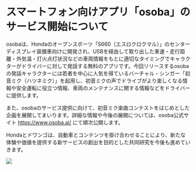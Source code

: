 # スマートフォン向けアプリ「osoba」のサービス開始について
osobaは、Hondaのオープンスポーツ「S660（エスロクロクマル）」のセンターディスプレイ装備車向けに開発され、USBを経由して取り出した車速・走行距離・外気温・灯火点灯状況などの車両情報をもとに適切なタイミングでキャラクターがドライバーに対して発話する無料のアプリです。今回リリースするosobaの発話キャラクターには若者を中心に人気を得ているバーチャル・シンガー「初音ミク（ハツネミク）」を起用し、初音ミクの声でドライブがより楽しくなる情報や安全運転に役立つ情報、車両のメンテナンスに関する情報などをドライバーに提供します。

また、osobaのサービス提供に向けて、初音ミク楽曲コンテストをはじめとした企画を展開してまいります。詳細な情報や今後の展開については、osoba公式サイト https://www.osoba.ai/ にて順次公開します。

Hondaとドワンゴは、自動車とコンテンツを掛け合わせることにより、新たな体験や価値を提供する新サービスの創出を目的とした共同研究を今後も進めていきます。

<img src="https://www.honda.co.jp/content/site/www/news/pc/2018-new/4181115/_jcr_content/par_news-body/newscolumn/par_news-col-1/newsimage.img.jpg/1542187379373.jpg">
